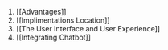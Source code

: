 1) [[Advantages]]
2) [[Implimentations Location]]
3) [[The User Interface and User Experience]]
4) [[Integrating Chatbot]]

